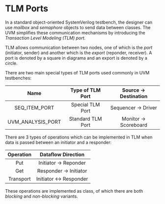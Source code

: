 # TLM Ports

In a standard object-oriented SystemVerilog testbench, the designer can use _mailbox_ and _semaphore_ objects to send data between classes. The UVM simplifies these communication mechanisms by introducing the _Transaction Level Modeling (TLM) port_.

TLM allows communication between two nodes, one of which is the _port_ (initiator, sender) and another which is the _export_ (reponder, receiver). A port is denoted by a square in diagrama and an export is denoted by a circle.

There are two main special types of TLM ports used commonly in UVM testbenches:

| Name              | Type of TLM Port  | Source -> Destination |
|:-----------------:|:-----------------:|:---------------------:|
| SEQ_ITEM_PORT     | Special TLM Port  | Sequencer -> Driver   |
| UVM_ANALYSIS_PORT | Standard TLM Port | Monitor -> Scoreboard |

There are 3 types of operations which can be implemented in TLM when data is passed between an initiator and a responder:

| Operation | Dataflow Direction      |
|:---------:|:-----------------------:|
| Put       | Initiator -> Reponder   |
| Get       | Responder -> Initiator  |
| Transport | Initiator <-> Responder |

These operations are implemented as class, of which there are both _blocking_ and _non-blocking_ variants.
